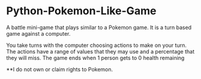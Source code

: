 # Python-Pokemon-Like-Game
A battle mini-game that plays similar to a Pokemon game. It is a turn based game against a computer.

You take turns with the computer choosing actions to make on your turn. 
The actions have a range of values that they may use and a percentage that they will miss.
The game ends when 1 person gets to 0 health remaining

**I do not own or claim rights to Pokemon. 
